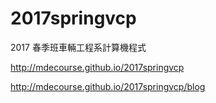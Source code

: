 # 2017springvcp

2017 春季班車輛工程系計算機程式

http://mdecourse.github.io/2017springvcp

http://mdecourse.github.io/2017springvcp/blog
